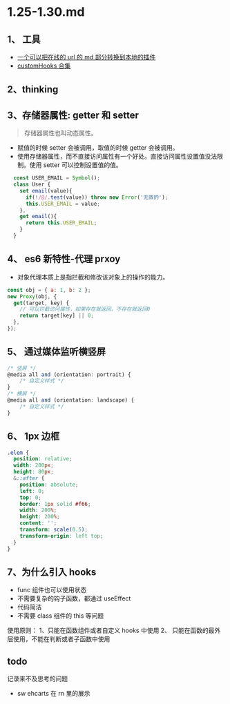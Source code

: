 <!--
 * @文件描述:
 * @公司: thundersdata
 * @作者: 于效仟
 * @Date: 2021-01-30 18:37:12
 * @LastEditors: 于效仟
 * @LastEditTime: 2021-01-30 21:55:24
-->

# 1.25-1.30.md

## 1、 工具

- [一个可以把在线的 url 的 md 部分转换到本地的插件](https://github.com/croqaz/clean-mark)
- [customHooks 合集](https://juejin.cn/post/6921491766638018573)

## 2、thinking

## 3、存储器属性: getter 和 setter

> 存储器属性也叫动态属性。

- 赋值的时候 setter 会被调用，取值的时候 getter 会被调用。
- 使用存储器属性，而不直接访问属性有一个好处。直接访问属性设置值没法限制。使用 setter 可以控制设置值的值。

```js
  const USER_EMAIL = Symbol();
  class User {
    set email(value){
      if(!/@/.test(value)) throw new Error('无效的');
      this.USER_EMAIL = value;
    },
    get email(){
      return this.USER_EMAIL;
    }
  }
```

## 4、 es6 新特性-代理 prxoy

- 对象代理本质上是指拦截和修改该对象上的操作的能力。

```js
const obj = { a: 1, b: 2 };
new Proxy(obj, {
  get(target, key) {
    // 可以拦截访问属性，如果存在就返回，不存在就返回0
    return target[key] || 0;
  },
});
```

## 5、 通过媒体监听横竖屏

```js
/* 竖屏 */
@media all and (orientation: portrait) {
    /* 自定义样式 */
}
/* 横屏 */
@media all and (orientation: landscape) {
    /* 自定义样式 */
}
```

## 6、 1px 边框

```css
.elem {
  position: relative;
  width: 200px;
  height: 80px;
  &::after {
    position: absolute;
    left: 0;
    top: 0;
    border: 1px solid #f66;
    width: 200%;
    height: 200%;
    content: '';
    transform: scale(0.5);
    transform-origin: left top;
  }
}
```

## 7、为什么引入 hooks

- func 组件也可以使用状态
- 不需要复杂的钩子函数，都通过 useEffect
- 代码简洁
- 不需要 class 组件的 this 等问题

使用原则：
1、只能在函数组件或者自定义 hooks 中使用
2、 只能在函数的最外层使用，不能在判断或者子函数中使用

## todo

记录来不及思考的问题

- sw ehcarts 在 rn 里的展示

